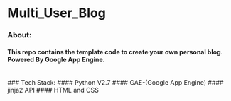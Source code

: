 # Multi_User_Blog
### About:
#### This repo contains the template code to create your own personal blog. Powered By Google App Engine.
<br />
### Tech Stack:
#### Python V2.7
#### GAE-(Google App Engine)
#### jinja2 API
#### HTML and CSS
